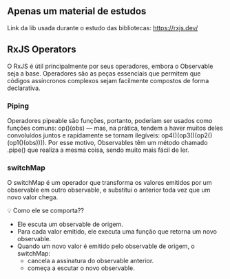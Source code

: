 ## Apenas um material de estudos

Link da lib usada durante o estudo das bibliotecas: https://rxjs.dev/

## RxJS Operators

O RxJS é útil principalmente por seus operadores, embora o Observable seja a base. Operadores são as peças essenciais que permitem que códigos assíncronos complexos sejam facilmente compostos de forma declarativa.

### Piping

Operadores pipeable são funções, portanto, poderiam ser usados ​​como funções comuns: op()(obs) — mas, na prática, tendem a haver muitos deles convoluídos juntos e rapidamente se tornam ilegíveis: op4()(op3()(op2()(op1()(obs)))). Por esse motivo, Observables têm um método chamado .pipe() que realiza a mesma coisa, sendo muito mais fácil de ler.

### switchMap

O switchMap é um operador que transforma os valores emitidos por um observable em outro observable, e substitui o anterior toda vez que um novo valor chega.

💡 Como ele se comporta??

- Ele escuta um observable de origem.
- Para cada valor emitido, ele executa uma função que retorna um novo observable.
- Quando um novo valor é emitido pelo observable de origem, o switchMap:
  - cancela a assinatura do observable anterior.
  - começa a escutar o novo observable.
